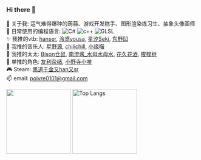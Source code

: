 ### Hi there 👋

🎉 关于我: 运气难得爆种的蒟蒻、游戏开发糕手、图形渲染练习生、抽象头像画师
<br/>
📓 日常使用的编程语言:  ![C#](https://img.shields.io/badge/-C%23-239120?style=flat-square&logo=c-sharp&logoColor=fff) ![c++](https://img.shields.io/badge/-C%2B%2B-00599C?style=flat-square&logo=c%2B%2B&logoColor=fff) ![GLSL](https://img.shields.io/badge/-GLSL-007ACC?style=flat-square&logo=GLSL&logoColor=fff)
<br/>
✨ 我推的vtb:
        <a
            target="_blank"
            rel="noopener"
            href="https://space.bilibili.com/11073?spm_id_from=333.337.0.0"
            >hanser</a
        >,
        <a
            target="_blank"
            rel="noopener"
            href="https://music.163.com/#/artist?id=1047282"
            >泠鸢yousa</a
        >,
        <a
            target="_blank"
            rel="noopener"
            href="https://space.bilibili.com/51030552/?spm_id_from=333.999.0.0"
            >星汐Seki</a
        >,
        <a
            target="_blank"
            rel="noopener"
            href="https://space.bilibili.com/121487111/?spm_id_from=333.999.0.0"
            >东野凹</a
        >
<br/>
🎸 我推的音乐人:
        <a
            target="_blank"
            rel="noopener"
            href="https://music.163.com/#/artist?id=14242"
            >星野源</a
        >,
        <a
            target="_blank"
            rel="noopener"
            href="https://music.163.com/#/artist?id=34477557"
            >chilichill</a
        >,
        <a
            target="_blank"
            rel="noopener"
            href="https://music.163.com/#/artist?id=12140247"
            >小缘喵</a
        >
<br/>
🎨 我推的太太:
        <a
            target="_blank"
            rel="noopener"
            href="https://www.pixiv.net/users/333556"
            >Bison仓鼠</a
        >,
        <a
            target="_blank"
            rel="noopener"
            href="https://space.bilibili.com/12212425?spm_id_from=333.337.search-card.all.click"
            >南澄酱_水母水母水</a
        >,
        <a
            target="_blank"
            rel="noopener"
            href="https://www.pixiv.net/users/17783380"
            >花久花酒</a
        >,
        <a
            target="_blank"
            rel="noopener"
            href="https://space.bilibili.com/8163245/?spm_id_from=333.999.0.0"
            >梭梭树</a
        >
<br/>
🌱 单推的角色:
        <a
            target="_blank"
            rel="noopener"
            href="https://mzh.moegirl.org.cn/%E5%8F%8B%E5%88%A9%E5%A5%88%E7%BB%AA"
            >友利奈绪</a
        >,
        <a
            target="_blank"
            rel="noopener"
            href="https://mzh.moegirl.org.cn/%E5%B0%8F%E9%87%8E%E5%AF%BA%E5%B0%8F%E5%92%B2"
            >小野寺小咲</a
        >
<br/>
🎮 Steam:
        <a
            target="_blank"
            rel="noopener"
            href="https://steamcommunity.com/profiles/76561199084505178"
            >黑道千金又han又sr</a
        >
<br/>
📫 email: poivre0101@gmail.com

 <img height="170px" src="https://github-readme-stats.vercel.app/api/?username=Poivre-hxx&layout=compact&count_private=true&show_icons=true&theme=tokyonight" /> <img height="170px" src="https://github-readme-stats.vercel.app/api/top-langs/?username=Poivre-hxx&layout=compact&langs_count=8&count_private=true&show_icons=true&theme=tokyonight&role=OWNER,COLLABORATOR" alt="Top Langs" />
